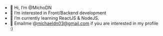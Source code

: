 - 👋 Hi, I’m @MichoDN
- 👀 I’m interested in Front/Backend development
- 🌱 I’m currently learning ReactJS & NodeJS. 
- 📩 Emailme @michaeldn03@gmail.com if you are interested in my profile :)
